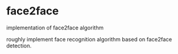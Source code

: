 # face2face
implementation of face2face algorithm

roughly implement face recognition algorithm based on face2face detection. 
